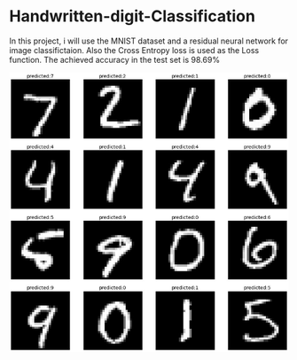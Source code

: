 # Handwritten-digit-Classification
In this project, i will use the MNIST dataset and a residual neural network for image classifictaion. Also the Cross Entropy loss is used as the Loss function. The achieved accuracy in the test set is 98.69%
<p align="center">
  <img src="https://github.com/hgoli02/Handwritten-digit-Classification/blob/master/img.jpg?raw=true" alt="Sublime's custom image"/>
</p>
